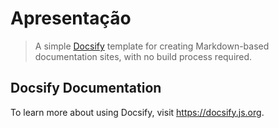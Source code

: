 # Apresentação

> A simple [Docsify](https://github.com/docsifyjs/docsify/) template for creating Markdown-based documentation sites, with no build process required.

## Docsify Documentation

To learn more about using Docsify, visit https://docsify.js.org.

